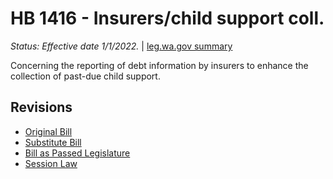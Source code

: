 # HB 1416 - Insurers/child support coll.
*Status: Effective date 1/1/2022.* | [leg.wa.gov summary](https://app.leg.wa.gov/billsummary?BillNumber=1416&Year=2021)

Concerning the reporting of debt information by insurers to enhance the collection of past-due child support.

## Revisions
* [Original Bill](1/)
* [Substitute Bill](S/)
* [Bill as Passed Legislature](S.PL/)
* [Session Law](S.SL/)